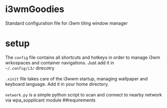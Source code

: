 # i3wmGoodies
Standard configuration file for i3wm tiling window manager

# setup
The `config` file contains all shortcuts and hotkeys in order to manage i3wm wrkospaces and container navigations. Just add it in </br>
`~/.config/i3/` direcotry
</br></br>
`.xinit` file takes care of the i3wwm startup, managing wallpaper and keyboard language. Add it in your home directory.
</br></br>
`network.py` is a simple python script to scan and connect to nearby network via wpa_supplicant module
##requirements
